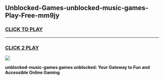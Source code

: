 
## Unblocked-Games-unblocked-music-games-Play-Free-mm9jy
<h3>
<a href="https://premium76.site?title=unblocked-music-games&ref=21A">CLICK TO PLAY</a></h3>
<hr>

<h3>
<a href="https://premium76.site?title=unblocked-music-games&ref=21A">CLICK 2 PLAY</a>
  
</h3>

<a href="https://premium76.site?title=unblocked-music-games&ref=21A"><img src="https://clearcache.store/games.png"></a>


**unblocked-music-games games unblocked: Your Gateway to Fun and Accessible Online Gaming**
